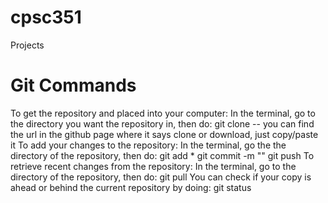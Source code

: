 # cpsc351
Projects

# Git Commands
To get the repository and placed into your computer:
  In the terminal, go to the directory you want the repository in, then do:
  git clone <url> -- you can find the url in the github page where it says clone or download, just copy/paste it
To add your changes to the repository:
  In the terminal, go the the directory of the repository, then do:
  git add *
  git commit -m "<Insert comment on changes>"
  git push
To retrieve recent changes from the repository:
  In the terminal, go to the directory of the repository, then do:
  git pull
You can check if your copy is ahead or behind the current repository by doing:
  git status
